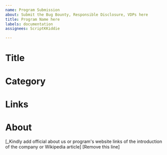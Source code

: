 ```yaml
---
name: Program Submission
about: Submit the Bug Bounty, Responsible Disclosure, VDPs here
title: Program Name here
labels: documentation
assignees: ScriptKKiddie

---
```


# Title

# Category

# Links

# About
[_Kindly add official about us or program's website links of the introduction of the company or Wikipedia article] [Remove this line]
